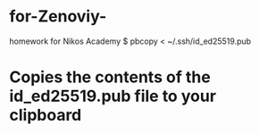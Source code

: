 # for-Zenoviy-
homework for Nikos Academy 
$ pbcopy < ~/.ssh/id_ed25519.pub
# Copies the contents of the id_ed25519.pub file to your clipboard
